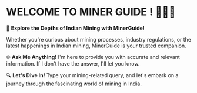 # WELCOME TO MINER GUIDE ! 💎🇮🇳

🚀 **Explore the Depths of Indian Mining with MinerGuide!**

Whether you're curious about mining processes, industry regulations, or the latest happenings in Indian mining, MinerGuide is your trusted companion.

🌐 **Ask Me Anything!**
I'm here to provide you with accurate and relevant information. If I don't have the answer, I'll let you know.

🔍 **Let's Dive In!**
Type your mining-related query, and let's embark on a journey through the fascinating world of mining in India.


